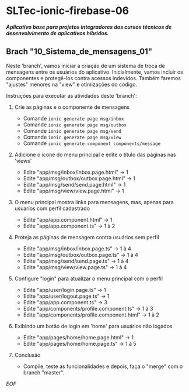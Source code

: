 # SLTec-ionic-firebase-06

__*Aplicativo base para projetos integradores dos cursos técnicos de desenvolvimento de aplicativos híbridos.*__

## Brach "10_Sistema_de_mensagens_01"

Neste 'branch', vamos iniciar a criação de um sistema de troca de mensagens entre os usuários do aplicativo. Inicialmente, vamos incluir os componentes e protegê-los contra acessos indevidos. Também faremos "ajustes" menores na "view" e otimizações do código.

Instruções para executar as atividades deste 'branch':

1) Crie as páginas e o componente de mensagens

	- Comande ``ionic generate page msg/inbox``
	- Comande ``ionic generate page msg/outbox``
	- Comande ``ionic generate page msg/send``
	- Comande ``ionic generate page msg/view``
	- Comande ``ionic generate component components/message``

2) Adicione o ícone do menu principal e edite o título das páginas nas 'views'

	- Edite "app/msg/inbox/inbox.page.html" &rarr; 1
	- Edite "app/msg/outbox/outbox.page.html" &rarr; 1
	- Edite "app/msg/send/send.page.html" &rarr; 1
	- Edite "app/msg/view/view.page.html" &rarr; 1

3) O menu principal mostra links para mensagens, mas, apenas para usuarios com perfil cadastrado

	- Edite "app/app.component.html" &rarr; 1
	- Edite "app/app.component.ts" &rarr; 1 à 2

4) Proteja as páginas de mensagem contra usuários sem perfil

	- Edite "app/msg/inbox/inbox.page.ts" &rarr; 1 à 4
	- Edite "app/msg/outbox/outbox.page.ts" &rarr; 1 à 4
	- Edite "app/msg/send/send.page.ts" &rarr; 1 à 4
	- Edite "app/msg/view/view.page.ts" &rarr; 1 à 4

5) Configure "login" para atualizar o menu principal com o perfil

	- Edite "app/user/login.page.ts" &rarr; 1
	- Edite "app/user/logout.page.ts" &rarr; 1
	- Edite "app/app.component.ts" &rarr; 3
	- Edite "app/components/profile.component.ts" &rarr; 1 à 3
	- Edite "app/components/profile.component.html" &rarr; 1 à 2

6) Exibindo um botão de login em 'home' para usuários não logados

	- Edite "app/pages/home/home.page.html" &rarr; 1 
	- Edite "app/pages/home/home.page.ts" &rarr; 1 à 5

7) Conclusão

    - Compile, teste as funcionalidades e depois, faça o "merge" com o branch "master".

*EOF*

